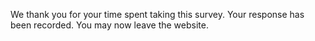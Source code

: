We thank you for your time spent taking this survey.
Your response has been recorded.
You may now leave the website.